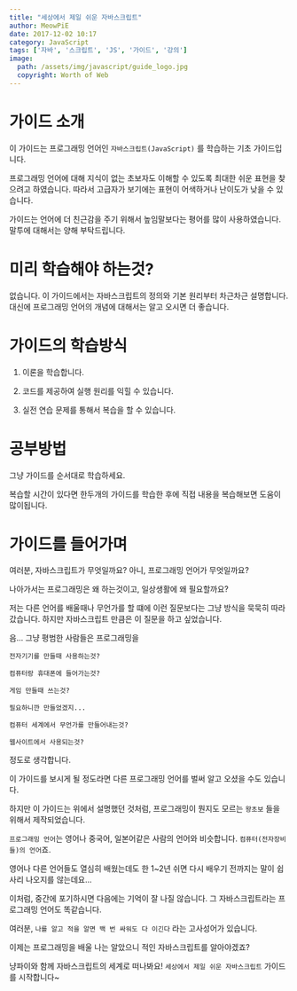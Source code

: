 ```yaml
---
title: "세상에서 제일 쉬운 자바스크립트"
author: MeowPiE
date: 2017-12-02 10:17
category: JavaScript
tags: ['자바', '스크립트', 'JS', '가이드', '강의']
image:
  path: /assets/img/javascript/guide_logo.jpg
  copyright: Worth of Web
---
```


# 가이드 소개

이 가이드는 프로그래밍 언어인 `자바스크립트(JavaScript)` 를 학습하는 기초 가이드입니다.

프로그래밍 언어에 대해 지식이 없는 초보자도 이해할 수 있도록 최대한 쉬운 표현을 찾으려고 하였습니다. 따라서 고급자가 보기에는 표현이 어색하거나 난이도가 낮을 수 있습니다.

가이드는 언어에 더 친근감을 주기 위해서 높임말보다는 평어를 많이 사용하였습니다. 말투에 대해서는 양해 부탁드립니다.

# 미리 학습해야 하는것?

없습니다. 이 가이드에서는 자바스크립트의 정의와 기본 원리부터 차근차근 설명합니다. 대신에 프로그래밍 언어의 개념에 대해서는 알고 오시면 더 좋습니다.

# 가이드의 학습방식

1. 이론을 학습합니다.

2. 코드를 제공하여 실행 원리를 익힐 수 있습니다.

3. 실전 연습 문제를 통해서 복습을 할 수 있습니다.

# 공부방법

그냥 가이드를 순서대로 학습하세요.

복습할 시간이 있다면 한두개의 가이드를 학습한 후에 직접 내용을 복습해보면 도움이 많이됩니다.

# 가이드를 들어가며

여러분, 자바스크립트가 무엇일까요? 아니, 프로그래밍 언어가 무엇일까요?

나아가서는 프로그래밍은 왜 하는것이고, 일상생활에 왜 필요할까요?

저는 다른 언어를 배울때나 무언가를 할 떄에 이런 질문보다는 그냥 방식을 묵묵히 따라갔습니다. 하지만 자바스크립트 만큼은 이 질문을 하고 싶었습니다.

음... 그냥 평범한 사람들은 프로그래밍을

`전자기기를 만들때 사용하는것?`

`컴퓨터랑 휴대폰에 들어가는것?`

`게임 만들때 쓰는것?`

`필요하니깐 만들었겠지...`

`컴퓨터 세계에서 무언가를 만들어내는것?`

`웹사이트에서 사용되는것?`

정도로 생각합니다.

이 가이드를 보시게 될 정도라면 다른 프로그래밍 언어를 벌써 알고 오셨을 수도 있습니다.

하지만 이 가이드는 위에서 설명했던 것처럼, 프로그래밍이 뭔지도 모르는 `왕초보` 들을 위해서 제작되었습니다.

`프로그래밍 언어`는 영어나 중국어, 일본어같은 사람의 언어와 비슷합니다. `컴퓨터(전자장비들)의 언어`죠.

영어나 다른 언어들도 열심히 배웠는데도 한 1~2년 쉬면 다시 배우기 전까지는 말이 쉽사리 나오지를 않는데요...

이처럼, 중간에 포기하시면 다음에는 기억이 잘 나질 않습니다. 그 자바스크립트라는 프로그래밍 언어도 똑같습니다.

여러분, `나를 알고 적을 알면 백 번 싸워도 다 이긴다` 라는 고사성어가 있습니다.

이제는 프로그래밍을 배울 나는 알았으니 적인 자바스크립트를 알아야겠죠?

냥파이와 함께 자바스크립트의 세계로 떠나봐요! `세상에서 제일 쉬운 자바스크립트` 가이드를 시작합니다~
